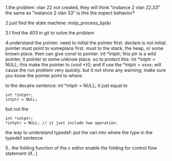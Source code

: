 1.the problem:
vlan 22 not created, they will think   "instance 2 vlan 22,33" the same as "instance 2 vlan 33"
is this the expect behavior?


2.just find the state machine:
mstp_process_bpdu

3.I find the 403 in git
to solve the problem


4.understand the pointer.
need to initial the pointer first.
declare is not initial.
pointer must point to someplace first. must to the stack, the heap, or some known place. then can give const to pointer.
int *intptr;   this ptr is a wild pointer, it pointer to some unknow place.
so to protect this: int *intptr = NULL; this make the pointer to (void *)0;
and if use the *intptr = xxxx; will cause the run problem very quickly. but it not show any warning;
make sure you know the pointer point to where.


to the decalre sentence:
int *intptr = NULL;
it just equal to  
    
    int *intptr;
    intptr = NULL;

but not the
    
    int *intptr;
    *intptr = NULL; // it just include two operation.

the way to understand typedef: put the vari into where the type in the typedef sentence


5.. the folding function of the c editor
enable the folding for control flow statement (if...)
